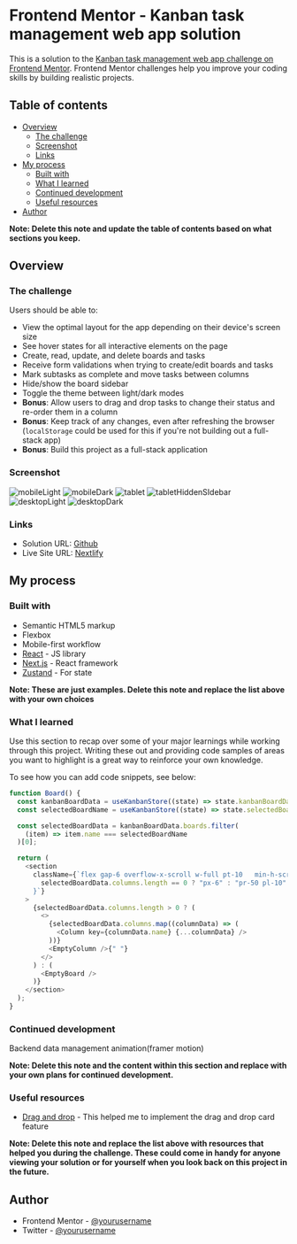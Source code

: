 # Frontend Mentor - Kanban task management web app solution

This is a solution to the [Kanban task management web app challenge on Frontend Mentor](https://www.frontendmentor.io/challenges/kanban-task-management-web-app-wgQLt-HlbB). Frontend Mentor challenges help you improve your coding skills by building realistic projects.

## Table of contents

- [Overview](#overview)
  - [The challenge](#the-challenge)
  - [Screenshot](#screenshot)
  - [Links](#links)
- [My process](#my-process)
  - [Built with](#built-with)
  - [What I learned](#what-i-learned)
  - [Continued development](#continued-development)
  - [Useful resources](#useful-resources)
- [Author](#author)

**Note: Delete this note and update the table of contents based on what sections you keep.**

## Overview

### The challenge

Users should be able to:

- View the optimal layout for the app depending on their device's screen size
- See hover states for all interactive elements on the page
- Create, read, update, and delete boards and tasks
- Receive form validations when trying to create/edit boards and tasks
- Mark subtasks as complete and move tasks between columns
- Hide/show the board sidebar
- Toggle the theme between light/dark modes
- **Bonus**: Allow users to drag and drop tasks to change their status and re-order them in a column
- **Bonus**: Keep track of any changes, even after refreshing the browser (`localStorage` could be used for this if you're not building out a full-stack app)
- **Bonus**: Build this project as a full-stack application

### Screenshot

![mobileLight](./public/Screenshot%202025-10-21%20at%2022-54-14%20Kanban%20Task%20Management%20Website.png)
![mobileDark](./public/Screenshot%202025-10-21%20at%2022-54-37%20Kanban%20Task%20Management%20Website.png)
![tablet](./public/Screenshot%202025-10-21%20at%2022-55-11%20Kanban%20Task%20Management%20Website.png)
![tabletHiddenSIdebar](./public/Screenshot%202025-10-21%20at%2022-55-38%20Kanban%20Task%20Management%20Website.png)
![desktopLight](./public/Screenshot%202025-10-21%20at%2022-55-58%20Kanban%20Task%20Management%20Website.png)
![desktopDark](./public/Screenshot%202025-10-21%20at%2022-56-21%20Kanban%20Task%20Management%20Website.png)

### Links

- Solution URL: [Github](https://github.com/oloude)
- Live Site URL: [Nextlify](https://your-live-site-url.com)

## My process

### Built with

- Semantic HTML5 markup
- Flexbox
- Mobile-first workflow
- [React](https://reactjs.org/) - JS library
- [Next.js](https://nextjs.org/) - React framework
- [Zustand](https://zustand.docs.pmnd.rs/getting-started/introduction) - For state

**Note: These are just examples. Delete this note and replace the list above with your own choices**

### What I learned

Use this section to recap over some of your major learnings while working through this project. Writing these out and providing code samples of areas you want to highlight is a great way to reinforce your own knowledge.

To see how you can add code snippets, see below:

```js
function Board() {
  const kanbanBoardData = useKanbanStore((state) => state.kanbanBoardData);
  const selectedBoardName = useKanbanStore((state) => state.selectedBoardName);

  const selectedBoardData = kanbanBoardData.boards.filter(
    (item) => item.name === selectedBoardName
  )[0];

  return (
    <section
      className={`flex gap-6 overflow-x-scroll w-full pt-10   min-h-screen pb-16 ${
        selectedBoardData.columns.length == 0 ? "px-6" : "pr-50 pl-10"
      }`}
    >
      {selectedBoardData.columns.length > 0 ? (
        <>
          {selectedBoardData.columns.map((columnData) => (
            <Column key={columnData.name} {...columnData} />
          ))}
          <EmptyColumn />{" "}
        </>
      ) : (
        <EmptyBoard />
      )}
    </section>
  );
}
```

### Continued development

Backend data management
animation(framer motion)

**Note: Delete this note and the content within this section and replace with your own plans for continued development.**

### Useful resources

- [Drag and drop](https://www.youtube.com/watch?v=CJycVlSuaPg) - This helped me to implement the drag and drop card feature

**Note: Delete this note and replace the list above with resources that helped you during the challenge. These could come in handy for anyone viewing your solution or for yourself when you look back on this project in the future.**

## Author

- Frontend Mentor - [@yourusername](https://www.frontendmentor.io/profile/abosedeoloude)
- Twitter - [@yourusername](https://www.twitter.com/abosedeoloude)
